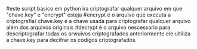 #este script basico em python ira criptografar qualquer arquivo em que "chave.key" e "encrypt" esteja
#encrypt é o arquivo que executa a criptogrsfia/ chave.key é a chave usada para criptografar qualquer arquivo além dos arquivos originais
#decrypt é o arquivo nescessario para descriptografar todas os arwuivos criptografados anteriormente ele ultiliza a chave.key para decifrar os codigos criptografados.
